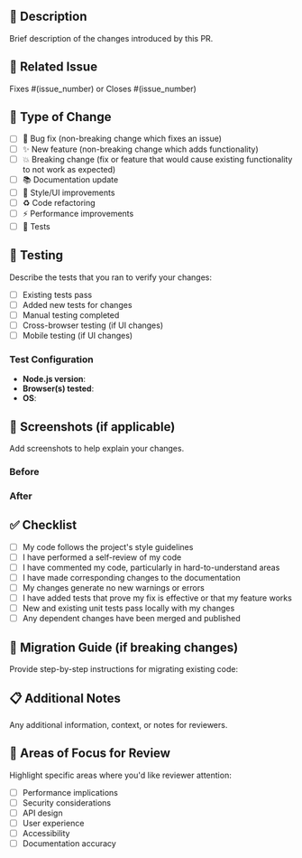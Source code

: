 ## 📝 Description
Brief description of the changes introduced by this PR.

## 🔗 Related Issue
Fixes #(issue_number) or Closes #(issue_number)

## 🚀 Type of Change
- [ ] 🐛 Bug fix (non-breaking change which fixes an issue)
- [ ] ✨ New feature (non-breaking change which adds functionality)  
- [ ] 💥 Breaking change (fix or feature that would cause existing functionality to not work as expected)
- [ ] 📚 Documentation update
- [ ] 🎨 Style/UI improvements
- [ ] ♻️ Code refactoring
- [ ] ⚡ Performance improvements
- [ ] 🧪 Tests

## 🧪 Testing
Describe the tests that you ran to verify your changes:

- [ ] Existing tests pass
- [ ] Added new tests for changes
- [ ] Manual testing completed
- [ ] Cross-browser testing (if UI changes)
- [ ] Mobile testing (if UI changes)

### Test Configuration
- **Node.js version**: 
- **Browser(s) tested**: 
- **OS**: 

## 📸 Screenshots (if applicable)
Add screenshots to help explain your changes.

### Before
<!-- Screenshot of before state -->

### After  
<!-- Screenshot of after state -->

## ✅ Checklist
- [ ] My code follows the project's style guidelines
- [ ] I have performed a self-review of my code
- [ ] I have commented my code, particularly in hard-to-understand areas
- [ ] I have made corresponding changes to the documentation
- [ ] My changes generate no new warnings or errors
- [ ] I have added tests that prove my fix is effective or that my feature works
- [ ] New and existing unit tests pass locally with my changes
- [ ] Any dependent changes have been merged and published

## 🔄 Migration Guide (if breaking changes)
Provide step-by-step instructions for migrating existing code:

## 📋 Additional Notes
Any additional information, context, or notes for reviewers.

## 🎯 Areas of Focus for Review
Highlight specific areas where you'd like reviewer attention:

- [ ] Performance implications
- [ ] Security considerations  
- [ ] API design
- [ ] User experience
- [ ] Accessibility
- [ ] Documentation accuracy